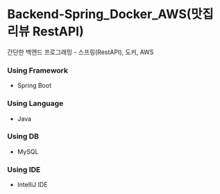 # Backend-Spring_Docker_AWS(맛집 리뷰 RestAPI)
간단한 백엔드 프로그래밍 - 스프링(RestAPI), 도커, AWS

### Using Framework
* Spring Boot

### Using Language
* Java

### Using DB
* MySQL

### Using IDE
* IntelliJ IDE
